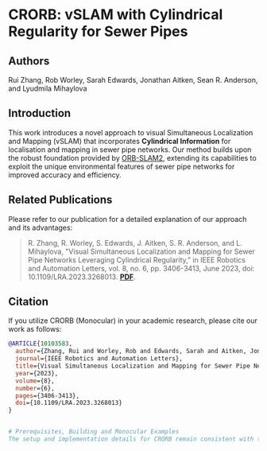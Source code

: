 # CRORB: vSLAM with Cylindrical Regularity for Sewer Pipes

## Authors
Rui Zhang, Rob Worley, Sarah Edwards, Jonathan Aitken, Sean R. Anderson, and Lyudmila Mihaylova

## Introduction
This work introduces a novel approach to visual Simultaneous Localization and Mapping (vSLAM) that incorporates **Cylindrical Information** for localisation and mapping in sewer pipe networks. Our method builds upon the robust foundation provided by [ORB-SLAM2](https://github.com/raulmur/ORB_SLAM2), extending its capabilities to exploit the unique environmental features of sewer pipe networks for improved accuracy and efficiency.

## Related Publications
Please refer to our publication for a detailed explanation of our approach and its advantages:

> R. Zhang, R. Worley, S. Edwards, J. Aitken, S. R. Anderson, and L. Mihaylova, "Visual Simultaneous Localization and Mapping for Sewer Pipe Networks Leveraging Cylindrical Regularity," in IEEE Robotics and Automation Letters, vol. 8, no. 6, pp. 3406-3413, June 2023, doi: 10.1109/LRA.2023.3268013. **[PDF](https://www.researchgate.net/publication/370081437_Visual_Simultaneous_Localisation_and_Mapping_for_Sewer_Pipe_Networks_Leveraging_Cylindrical_Regularity)**.

## Citation
If you utilize CRORB (Monocular) in your academic research, please cite our work as follows:

```bibtex
@ARTICLE{10103583,
  author={Zhang, Rui and Worley, Rob and Edwards, Sarah and Aitken, Jonathan and Anderson, Sean R. and Mihaylova, Lyudmila},
  journal={IEEE Robotics and Automation Letters}, 
  title={Visual Simultaneous Localization and Mapping for Sewer Pipe Networks Leveraging Cylindrical Regularity}, 
  year={2023},
  volume={8},
  number={6},
  pages={3406-3413},
  doi={10.1109/LRA.2023.3268013}
}


# Prerequisites, Building and Monocular Examples
The setup and implementation details for CRORB remain consistent with those established for ORB-SLAM2. For comprehensive instructions on prerequisites, building the project, and running monocular examples, please refer to the original [ORB-SLAM2](https://github.com/raulmur/ORB_SLAM2).

